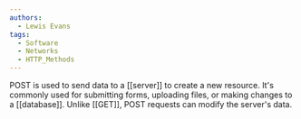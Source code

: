 ```yaml
---
authors: 
  - Lewis Evans
tags:
  - Software
  - Networks
  - HTTP_Methods
---
```

POST is used to send data to a [[server]] to create a new resource. It's commonly used for submitting forms, uploading files, or making changes to a [[database]]. Unlike [[GET]], POST requests can modify the server's data.